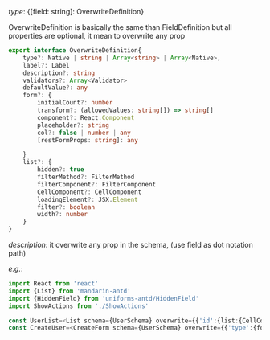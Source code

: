 *type*: {[field: string]: OverwriteDefinition}

OverwriteDefinition is basically the same than FieldDefinition but all properties are optional, it mean to overwrite any prop
```typescript jsx
export interface OverwriteDefinition{
    type?: Native | string | Array<string> | Array<Native>,
    label?: Label
    description?: string
    validators?: Array<Validator>
    defaultValue?: any
    form?: {
        initialCount?: number
        transform?: (allowedValues: string[]) => string[]
        component?: React.Component
        placeholder?: string
        col?: false | number | any
        [restFormProps: string]: any

    }
    list?: {
        hidden?: true
        filterMethod?: FilterMethod
        filterComponent?: FilterComponent
        CellComponent?: CellComponent
        loadingElement?: JSX.Element
        filter?: boolean
        width?: number
    }
}

```

*description*: it overwrite any prop in the schema, (use field as dot notation path)

*e.g.*: 
```typescript jsx
import React from 'react'
import {List} from 'mandarin-antd'
import {HiddenField} from 'uniforms-antd/HiddenField'
import ShowActions from './ShowActions'

const UserList=<List schema={UserSchema} overwrite={{'id':{list:{CellComponent: ShowActions}}}}
const CreateUser=<CreateForm schema={UserSchema} overwrite={{'type':{form:{component: HiddenField}}}}
```